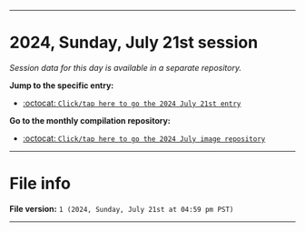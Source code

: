 
***

# 2024, Sunday, July 21st session

_Session data for this day is available in a separate repository._

**Jump to the specific entry:**

- [:octocat: `Click/tap here to go the 2024 July 21st entry`](https://github.com/seanpm2001/SeansLifeArchive_Images_MotorWorld_CarFactory_Y2024_V7/tree/SeansLifeArchive_Images_MotorWorld_CarFactory_Y2024_V7_Main-dev/2024/07_July/21/)

**Go to the monthly compilation repository:**

- [:octocat: `Click/tap here to go the 2024 July image repository`](https://github.com/seanpm2001/SeansLifeArchive_Images_MotorWorld_CarFactory_Y2024_V7/)

***

# File info

**File version:** `1 (2024, Sunday, July 21st at 04:59 pm PST)`

***
